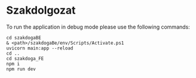 # Szakdolgozat

To run the application in debug mode please use the following commands:
```
cd szakdogaBE
& <path>/szakdogaBe/env/Scripts/Activate.ps1
uvicorn main:app --reload
cd ..
cd szakdoga_FE
npm i
npm run dev
```

